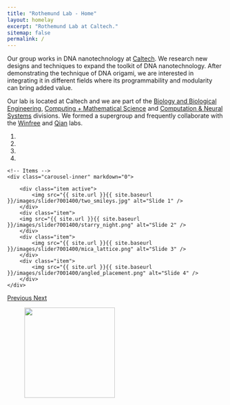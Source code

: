 ```yaml
---
title: "Rothemund Lab - Home"
layout: homelay
excerpt: "Rothemund Lab at Caltech."
sitemap: false
permalink: /
---
```


Our group works in DNA nanotechnology at [Caltech](https://caltech.edu). We research new designs and techniques to expand the toolkit of DNA nanotechnology. After demonstrating the technique of DNA origami, we are interested in integrating it in different fields where its programmability and modularity can bring added value. 

Our lab is located at Caltech and we are part of the [Biology and Biological Engineering](http://www.bbe.caltech.edu/), [Computing + Mathematical Science](http://www.cms.caltech.edu/) and [Computation & Neural Systems](https://www.cns.caltech.edu/) divisions. We formed a supergroup and frequently collaborate with the [Winfree](http://www.dna.caltech.edu/~winfree/) and [Qian](http://qianlab.caltech.edu/) labs.

<div markdown="0" id="carousel" class="carousel slide" data-ride="carousel" data-interval="5000" data-pause="hover" >
    <!-- Menu -->
    <ol class="carousel-indicators">
        <li data-target="#carousel" data-slide-to="0" class="active"></li>
        <li data-target="#carousel" data-slide-to="1"></li>
        <li data-target="#carousel" data-slide-to="2"></li>
        <li data-target="#carousel" data-slide-to="3"></li>
    </ol>

    <!-- Items -->
    <div class="carousel-inner" markdown="0">

        <div class="item active">
            <img src="{{ site.url }}{{ site.baseurl }}/images/slider7001400/two_smileys.jpg" alt="Slide 1" />
        </div>
        <div class="item">
	    <img src="{{ site.url }}{{ site.baseurl }}/images/slider7001400/starry_night.png" alt="Slide 2" />
        </div>
        <div class="item">
            <img src="{{ site.url }}{{ site.baseurl }}/images/slider7001400/mica_lattice.png" alt="Slide 3" />
        </div>
        <div class="item">
            <img src="{{ site.url }}{{ site.baseurl }}/images/slider7001400/angled_placement.png" alt="Slide 4" />
        </div>
    </div>
  <a class="left carousel-control" href="#carousel" role="button" data-slide="prev">
    <span class="glyphicon glyphicon-chevron-left" aria-hidden="true"></span>
    <span class="sr-only">Previous</span>
  </a>
  <a class="right carousel-control" href="#carousel" role="button" data-slide="next">
    <span class="glyphicon glyphicon-chevron-right" aria-hidden="true"></span>
    <span class="sr-only">Next</span>
  </a>
</div>





<figure class="fourth">
  <img src="{{ site.url }}{{ site.baseurl }}/images/logopic/Logo_caltech.png" style="width: 210px">
</figure>
